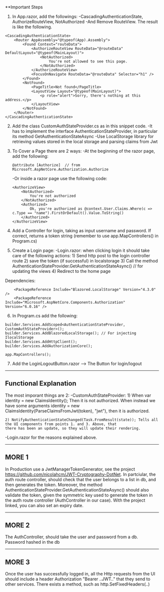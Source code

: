 ﻿**Important Steps

1. In App.razor, add the followings:
    -CascadingAuthenticationState, AuthorizeRouteView, NotAuthorized
    -And Remove RouteView. 
    The result is like the following.
```
<CascadingAuthenticationState>
    <Router AppAssembly="@typeof(App).Assembly">
        <Found Context="routeData">
            <AuthorizeRouteView RouteData="@routeData" DefaultLayout="@typeof(MainLayout)">
                <NotAuthorized>
                    You're not allowed to see this page.
                </NotAuthorized>
            </AuthorizeRouteView>
            <FocusOnNavigate RouteData="@routeData" Selector="h1" />
        </Found>
        <NotFound>
            <PageTitle>Not found</PageTitle>
            <LayoutView Layout="@typeof(MainLayout)">
                <p role="alert">Sorry, there's nothing at this address.</p>
            </LayoutView>
        </NotFound>
    </Router>
</CascadingAuthenticationState>
```

2. Add the class CustomAuthStateProvider.cs as in this snippet code.
    -It has to implement the interface AuthenticationStateProvider, in particular its method GetAuthenticationStateAsync
    -Use LocalStorage library for retrieving values stored in the local storage and parsing claims from Jwt

3. To Cover a Page there are 2 ways:
    -At the beginning of the razor page, add the following: 
    ```
    @attribute [Authorize]  // from Microsoft.AspNetCore.Authorization.Authorize
    ```
    -Or inside a razor page use the following code:
    ```
    <AuthorizeView>
        <NotAuthorized>
            You're not authorized
        </NotAuthorized>
        <Authorized>
            Ok, you're authorized as @context.User.Claims.Where(c => c.Type == "name").FirstOrDefault().Value.ToString()
        </Authorized>
    </AuthorizeView>
    ```
4. Add a Controller for login, taking as input username and password. If correct, returns a token string
    (remember to use app.MapControllers() in Program.cs)

5. Create a Login page:
    -Login.razor:
        when clicking login it should take care of the following actions:
            1) Send http post to the login controller route
            2) save the token (if successful) in localstorage
            3) Call the method AuthenticationStateProvider.GetAuthenticationStateAsync() // for updating the views
            4) Redirect to the home page

Dependencies: 
```
    <PackageReference Include="Blazored.LocalStorage" Version="4.3.0" />
    <PackageReference Include="Microsoft.AspNetCore.Components.Authorization" Version="6.0.16" />
```

6. In Program.cs add the following:
```
builder.Services.AddScoped<AuthenticationStateProvider, CustomAuthStateProvider>();
builder.Services.AddBlazoredLocalStorage(); // For injecting IlocalStorage
builder.Services.AddHttpClient();
builder.Services.AddAuthorizationCore();

app.MapControllers();
```

7. Add the LoginLogoutButton.razor --> The Button for login/logout

------------------
Functional Explanation
-----------------

The most imporant things are 2: 
-CustomAuthStateProvider:
    1) When  var identity = new ClaimsIdentity(); Then it is not authorized. 
    When instead we have some arguments identity = new ClaimsIdentity(ParseClaimsFromJwt(token), "jwt"), then it is authorized.

    2) NotifyAuthenticationStateChanged(Task.FromResult(state)); Tells all the UI components from points 1. and 3. Above, that
    there has been an update, so they will update their rendering.
-Login.razor for the reasons explained above.



----------------------
MORE 1
----------------------
In Production use a JwtManagerTokenGenerator, see the project https://github.com/nicolahcm/JWT-Cryptography-DotNet.
In partciular, the auth route controller, should check that the user belongs to a list in db, and then generates the token.
Moreover, the method AuthenticationStateProvider.GetAuthenticationStateAsync() should also validate the token,
given the symmetric key used to generate the token in the auth route controller (AuthController in our case). 
With the project linked, you can also set an expiry date.

------------------
MORE 2 
------------------
The AuthController, should take the user and password from a db. Password hashed in the db


-----------------
MORE 3
-----------------
Once the user has successfully logged in, all the Http requests from the UI should include a header Authorization
"Bearer ..JWT.." that they send to other services. There exists a method, such as http.SetFixedHeaders(..)


